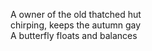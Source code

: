 A owner of the old thatched hut    
chirping, keeps the autumn gay    
A butterfly floats and balances    

